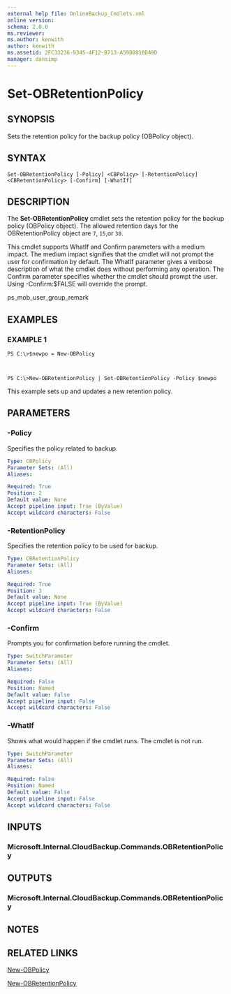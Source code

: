 ```yaml
---
external help file: OnlineBackup_Cmdlets.xml
online version: 
schema: 2.0.0
ms.reviewer:
ms.author: kenwith
author: kenwith
ms.assetid: 2FC33236-9345-4F12-B713-A5908818D49D
manager: dansimp
---
```


# Set-OBRetentionPolicy

## SYNOPSIS
Sets the retention policy for the backup policy (OBPolicy object).

## SYNTAX

```
Set-OBRetentionPolicy [-Policy] <CBPolicy> [-RetentionPolicy] <CBRetentionPolicy> [-Confirm] [-WhatIf]
```

## DESCRIPTION
The **Set-OBRetentionPolicy** cmdlet sets the retention policy for the backup policy (OBPolicy object).
The allowed retention days for the OBRetentionPolicy object are `7`, `15`,or `30`.

This cmdlet supports WhatIf and Confirm parameters with a medium impact.
The medium impact signifies that the cmdlet will not prompt the user for confirmation by default.
The WhatIf parameter gives a verbose description of what the cmdlet does without performing any operation.
The Confirm parameter specifies whether the cmdlet should prompt the user.
Using -Confirm:$FALSE will override the prompt.

ps_mob_user_group_remark

## EXAMPLES

### EXAMPLE 1
```
PS C:\>$newpo = New-OBPolicy



PS C:\>New-OBRetentionPolicy | Set-OBRetentionPolicy -Policy $newpo
```

This example sets up and updates a new retention policy.

## PARAMETERS

### -Policy
Specifies the policy related to backup.

```yaml
Type: CBPolicy
Parameter Sets: (All)
Aliases: 

Required: True
Position: 2
Default value: None
Accept pipeline input: True (ByValue)
Accept wildcard characters: False
```

### -RetentionPolicy
Specifies the retention policy to be used for backup.

```yaml
Type: CBRetentionPolicy
Parameter Sets: (All)
Aliases: 

Required: True
Position: 3
Default value: None
Accept pipeline input: True (ByValue)
Accept wildcard characters: False
```

### -Confirm
Prompts you for confirmation before running the cmdlet.

```yaml
Type: SwitchParameter
Parameter Sets: (All)
Aliases: 

Required: False
Position: Named
Default value: False
Accept pipeline input: False
Accept wildcard characters: False
```

### -WhatIf
Shows what would happen if the cmdlet runs.
The cmdlet is not run.

```yaml
Type: SwitchParameter
Parameter Sets: (All)
Aliases: 

Required: False
Position: Named
Default value: False
Accept pipeline input: False
Accept wildcard characters: False
```

## INPUTS

### Microsoft.Internal.CloudBackup.Commands.OBRetentionPolicy

## OUTPUTS

### Microsoft.Internal.CloudBackup.Commands.OBRetentionPolicy

## NOTES

## RELATED LINKS

[New-OBPolicy](./New-OBPolicy.md)

[New-OBRetentionPolicy](./New-OBRetentionPolicy.md)

